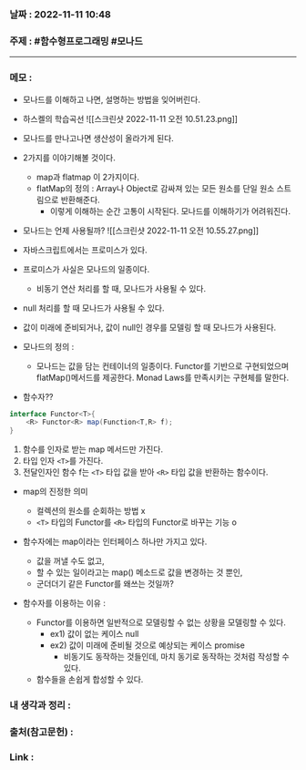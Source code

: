 ### 날짜 : 2022-11-11 10:48
### 주제 : #함수형프로그래밍 #모나드 

---- 

### 메모 : 
- 모나드를 이해하고 나면, 설명하는 방법을 잊어버린다. 
- 하스켈의 학습곡선 
![[스크린샷 2022-11-11 오전 10.51.23.png]]
- 모나드를 만나고나면 생산성이 올라가게 된다. 

- 2가지를 이야기해볼 것이다. 
	- map과 flatmap 이 2가지이다. 
	- flatMap의 정의 : Array나 Object로 감싸져 있는 모든 원소를 단일 원소 스트림으로 반환해준다. 
		- 이렇게 이해하는 순간 고통이 시작된다. 모나드를 이해하기가 어려워진다.


- 모나드는 언제 사용될까? 
![[스크린샷 2022-11-11 오전 10.55.27.png]]
- 자바스크립트에서는 프로미스가 있다. 
- 프로미스가 사실은 모나드의 일종이다. 
	- 비동기 연산 처리를 할 때, 모나드가 사용될 수 있다. 
- null 처리를 할 때 모나드가 사용될 수 있다. 
- 값이 미래에 준비되거나, 값이 null인 경우를 모델링 할 때 모나드가 사용된다. 

- 모나드의 정의 : 
	- 모나드는 값을 담는 컨테이너의 일종이다. Functor를 기반으로 구현되었으며 flatMap()메서드를 제공한다. Monad Laws를 만족시키는 구현체를 말한다. 

- 함수자?? 
```java
interface Functor<T>{
	<R> Functor<R> map(Function<T,R> f);
}
```
1. 함수를 인자로 받는 map 메서드만 가진다. 
2. 타입 인자 `<T>`를 가진다. 
3. 전달인자인 함수 f는 `<T>` 타입 값을 받아 `<R>` 타입 값을 반환하는 함수이다. 

- map의 진정한 의미 
	- 컬렉션의 원소를 순회하는 방법 x 
	- `<T>` 타입의 Functor를 `<R>` 타입의 Functor로 바꾸는 기능 o 
- 함수자에는 map이라는 인터페이스 하나만 가지고 있다. 
	- 값을 꺼낼 수도 없고, 
	- 할 수 있는 일이라고는 map() 메소드로 값을 변경하는 것 뿐인, 
	- 군더더기 같은 Functor를 왜쓰는 것일까? 

- 함수자를 이용하는 이유 : 
	- Functor를 이용하면 일반적으로 모델링할 수 없는 상황을 모델링할 수 있다. 
		- ex1) 값이 없는 케이스 null 
		- ex2) 값이 미래에 준비될 것으로 예상되는 케이스 promise
			- 비동기도 동작하는 것들인데, 마치 동기로 동작하는 것처럼 작성할 수 있다. 
	- 함수들을 손쉽게 합성할 수 있다. 



### 내 생각과 정리 : 


### 출처(참고문헌) : 


### Link : 
